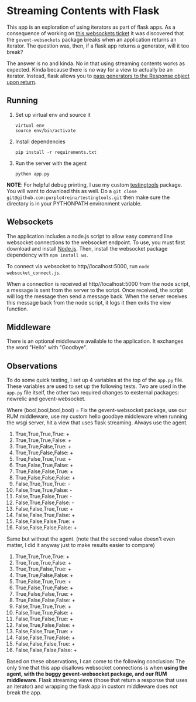 # Streaming Contents with Flask

This app is an exploration of using iterators as part of flask apps. As a
consequence of working on [this websockets
ticket](https://newrelic.atlassian.net/browse/PYTHON-2006) it was discovered
that the `gevent-websockets` package breaks when an application returns an
iterator. The question was, then, if a flask app returns a generator, will it
too break?

The answer is no and kinda. No in that using streaming contents works as
expected. Kinda because there is no way for a view to actually be an iterator.
Instead, flask allows you to [pass generators to the Response object upon
return](http://flask.pocoo.org/docs/0.11/patterns/streaming/).


## Running

1. Set up virtual env and source it

    ```
    virtual env
    source env/bin/activate
    ```

1. Install dependencies

    ```
    pip install -r requirements.txt
    ```

1. Run the server with the agent

    ```
    python app.py
    ```

**NOTE**: For helpful debug printing, I use my custom [testingtools](https://github.com/purple4reina/testingtools) package. You will want to download this as well. Do a `git clone git@github.com:purple4reina/testingtools.git` then make sure the directory is in your PYTHONPATH environment variable.


## Websockets

The application includes a node.js script to allow easy command line
websocket connections to the websocket endpoint. To use, you must first
download and install [Node.js](https://nodejs.org/en/download/). Then, install
the websocket package dependency with `npm install ws`.

To connect via websocket to http//localhost:5000, run `node
websocket_connect.js`.

When a connection is received at http//localhost:5000 from the node script, a message is sent from the server to the script. Once received, the script will log the message then send a message back. When the server receives this message back from the node script, it logs it then exits the view function.


## Middleware

There is an optional middleware available to the application. It exchanges the word "Hello" with "Goodbye".


## Observations

To do some quick testing, I set up 4 variables at the top of the `app.py` file. These variables are used to set up the following tests. Two are used in the `app.py` file itself, the other two required changes to exsternal packages: newrelic and gevent-websocket.

Where (bool,bool,bool,bool) = Fix the gevent-websocket package, use our RUM middleware, use my custom hello goodbye middleware when running the wsgi server, hit a view that uses flask streaming. Always use the agent.
1. True,True,True,True: +
1. True,True,True,False: +
1. True,True,False,True: +
1. True,True,False,False: +
1. True,False,True,True: +
1. True,False,True,False: +
1. True,False,False,True: +
1. True,False,False,False: +
1. False,True,True,True: -
1. False,True,True,False: -
1. False,True,False,True: -
1. False,True,False,False: -
1. False,False,True,True: +
1. False,False,True,False: +
1. False,False,False,True: +
1. False,False,False,False: +

Same but without the agent. (note that the second value doesn't even matter, I did it anyway just to make results easier to compare)
1. True,True,True,True: +
1. True,True,True,False: +
1. True,True,False,True: +
1. True,True,False,False: +
1. True,False,True,True: +
1. True,False,True,False: +
1. True,False,False,True: +
1. True,False,False,False: +
1. False,True,True,True: +
1. False,True,True,False: +
1. False,True,False,True: +
1. False,True,False,False: +
1. False,False,True,True: +
1. False,False,True,False: +
1. False,False,False,True: +
1. False,False,False,False: +

Based on these observations, I can come to the following conclusion: The only time that this app disallows websocket connections is when **using the agent, with the buggy gevent-websocket package, and our RUM middleware**. Flask streaming views (those that return a response that uses an iterator) and wrapping the flask app in custom middleware does *not* break the app.
